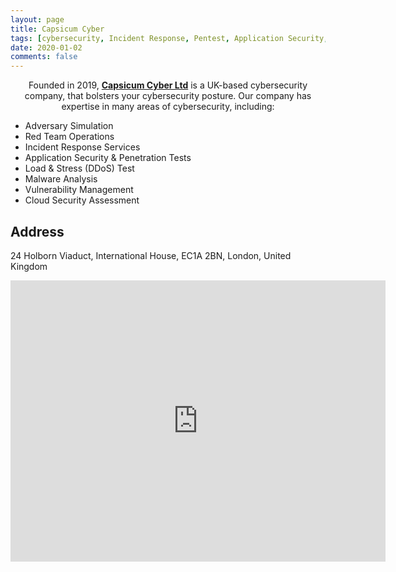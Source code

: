 ```yaml
---
layout: page
title: Capsicum Cyber
tags: [cybersecurity, Incident Response, Pentest, Application Security, Malware Analysis, Vulnerability, Cloud Security Assessment ]
date: 2020-01-02
comments: false
---
```


<center>Founded in 2019, <a href="https://capsicumcyber.co.uk"><b>Capsicum Cyber Ltd</b></a> is a UK-based cybersecurity company, that bolsters your cybersecurity posture. Our company has expertise in many areas of cybersecurity, including:</center>

* Adversary Simulation
* Red Team Operations
* Incident Response Services
* Application Security & Penetration Tests
* Load & Stress (DDoS) Test
* Malware Analysis
* Vulnerability Management
* Cloud Security Assessment



## Address

24 Holborn Viaduct, International House, EC1A 2BN, London, United Kingdom
<center>
<iframe src="https://www.google.com/maps/embed?pb=!1m18!1m12!1m3!1d2482.789810370568!2d-0.10688148382299656!3d51.517072067816216!2m3!1f0!2f0!3f0!3m2!1i1024!2i768!4f13.1!3m3!1m2!1s0x48761b5291db39d1%3A0xf85e98c3b10d6d3b!2sHolborn%20Viaduct%2C%20Holborn%2C%20London%20EC1A%202BN!5e0!3m2!1sen!2suk!4v1583194419715!5m2!1sen!2suk" width="600" height="450" frameborder="0" style="border:0;" allowfullscreen=""></iframe></center>
